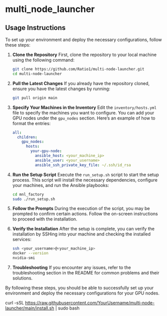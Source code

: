 # multi_node_launcher

## Usage Instructions

To set up your environment and deploy the necessary configurations, follow these steps:

1. **Clone the Repository**
   First, clone the repository to your local machine using the following command:
   ```bash
   git clone https://github.com/Ratio1/multi-node-launcher.git
   cd multi-node-launcher
   ```

2. **Pull the Latest Changes**
   If you already have the repository cloned, ensure you have the latest changes by running:
   ```bash
   git pull origin main
   ```

3. **Specify Your Machines in the Inventory**
   Edit the `inventory/hosts.yml` file to specify the machines you want to configure. You can add your GPU nodes under the `gpu_nodes` section. Here’s an example of how to format the entries:
   ```yaml
   all:
     children:
       gpu_nodes:
         hosts:
           your-gpu-node:
             ansible_host: <your_machine_ip>
             ansible_user: <your_username>
             ansible_ssh_private_key_file: ~/.ssh/id_rsa
   ```

4. **Run the Setup Script**
   Execute the `run_setup.sh` script to start the setup process. This script will install the necessary dependencies, configure your machines, and run the Ansible playbooks:
   ```bash
   cd mnl_factory
   sudo ./run_setup.sh
   ```

5. **Follow the Prompts**
   During the execution of the script, you may be prompted to confirm certain actions. Follow the on-screen instructions to proceed with the installation.

6. **Verify the Installation**
   After the setup is complete, you can verify the installation by SSHing into your machine and checking the installed services:
   ```bash
   ssh <your_username>@<your_machine_ip>
   docker --version
   nvidia-smi
   ```

7. **Troubleshooting**
   If you encounter any issues, refer to the troubleshooting section in the README for common problems and their solutions.

By following these steps, you should be able to successfully set up your environment and deploy the necessary configurations for your GPU nodes.



curl -sSL https://raw.githubusercontent.com/YourUsername/multi-node-launcher/main/install.sh | sudo bash
